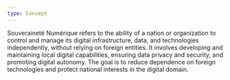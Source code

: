 ```yaml
---
type: Concept
---
```


Souveraineté Numérique refers to the ability of a nation or organization to control and manage its digital infrastructure, data, and technologies independently, without relying on foreign entities. It involves developing and maintaining local digital capabilities, ensuring data privacy and security, and promoting digital autonomy. The goal is to reduce dependence on foreign technologies and protect national interests in the digital domain.